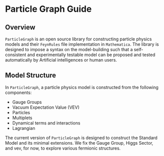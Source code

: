 # Particle Graph Guide

## Overview
`ParticleGraph` is an open source library for constructing particle physics models and their `FeynRules` file implementation in `Mathematica`. The library is designed to impose a syntax on the model-building such that a self-consistent and experimentally testable model can be proposed and tested automatically by Artificial intelligences or human users. 

## Model Structure
In `ParticleGraph`, a particle physics model is constructed from the following components:
- Gauge Groups
- Vacuum Expectation Value (VEV)
- Particles
- Multiplets
- Dynamical terms and interactions
- Lagrangian

The current version of `ParticleGraph` is designed to construct the Standard Model and its minimal extensions. We fix the Gauge Group, Higgs Sector, and vev, for now, to explore various fermionic structures.









